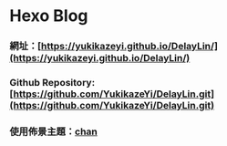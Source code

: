 # Hexo Blog

### 網址：[https://yukikazeyi.github.io/DelayLin/](https://yukikazeyi.github.io/DelayLin/)

### Github Repository: [https://github.com/YukikazeYi/DelayLin.git](https://github.com/YukikazeYi/DelayLin.git)

### 使用佈景主題：[chan](https://github.com/denjones/hexo-theme-chan.git)
